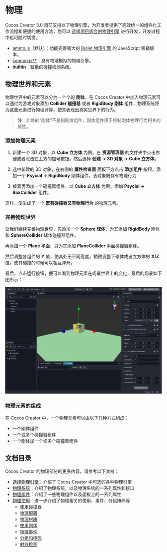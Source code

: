 # 物理

Cocos Creator 3.0 目前支持以下物理引擎，为开发者提供了高效统一的组件化工作流程和便捷的使用方法，您可以 [选择项目适合的物理引擎](physics-item.md) 进行开发，开发过程中也可随时切换。

- [ammo.js](https://github.com/cocos-creator/ammo.js)（默认）：功能完善强大的 [Bullet 物理引擎](https://pybullet.org/wordpress/) 的 JavaScript 移植版本。
- [cannon.js**](https://github.com/cocos-creator/cannon.js)：具有物理模拟的物理引擎。
- **builtin**：轻量的碰撞检测系统。

## 物理世界和元素

物理世界中的元素可以分为一个个的 **刚体**，在 Cocos Creator 中加入物理元素可以通过为游戏对象添加 **Collider 碰撞器** 或者 **RigidBody 刚体** 组件，物理系统将为这些元素进行物理计算，使其表现出真实世界下的行为。

> **注**：此处的“刚体”不是指刚体组件，刚体组件用于控制刚体物理行为相关的属性。

### 添加物理元素

1. 新建一个 3D 对象，以 **Cube 立方体** 为例，在 **资源管理器** 的文件夹中点击右键或者点击左上方的加号按钮，然后选择 **创建 -> 3D 对象 -> Cube 立方体**。


2. 选中新建的 3D 对象，在右侧的 **属性检查器** 面板下方点击 **添加组件** 按钮，添加一个 **Psycial -> RigidBody** 刚体组件，该对象既具有物理行为.



3. 接着再添加一个碰撞器组件，以 **Cube 立方体** 为例，添加 **Psycial -> BoxCollider** 组件。



这样，便生成了一个 **既有碰撞器又有物理行为** 的物理元素。

### 完善物理世界

让我们继续完善物理世界，先添加一个 **Sphere 球体**，为其添加 **RigidBody** 刚体和 **SphereCollider** 球体碰撞器组件。

再添加一个 **Plane 平面**，只为其添加 **PlaneCollider** 平面碰撞器组件。

然后调整各组件的 **Y** 值，使其处于不同高度，稍微调整下球体或者立方体的 **X/Z** 值，使其碰撞的时候可以相互弹开。

最后，点击运行按钮，便可以看到物理元素在场景世界上的变化，最后的场景如下图所示：

![Physical World](img/physics.jpg)



### 物理元素的组成

在 Cocos Creator 中，一个物理元素可以由以下几种方式组成：

- 一个刚体组件
- 一个或多个碰撞器组件
- 一个刚体加一个或多个碰撞器组件

## 文档目录

Cocos Creator 的物理部分的更多内容，请参考以下文档：

- [选择物理引擎](physics-item.md)：介绍了 Cocos Creator 中可选的各种物理引擎
- [物理系统](physics-system.md)：介绍了物理系统，以及物理系统的一系列属性和接口
- [物理组件](physics-component.md)：介绍了一些物理组件以及面板上的一系列属性
- [物理使用](physics-use.md)：进一步介绍了物理相关的使用、事件、分组掩码等
    - [使用碰撞器](physics-collider.md)
    - [物理配置](physics-configs.md)
    - [物理材质](physics-material.md)
    - [使用刚体](physics-rigidbody.md)
    - [物理事件](physics-event.md)
    - [分组和掩码](physics-group-mask.md)
    - [射线检测](physics-raycast.md)
